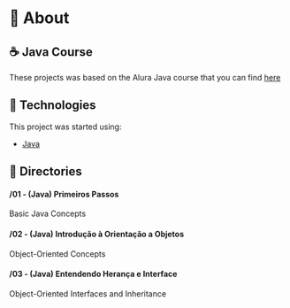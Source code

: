 <div id="about">

# :page_facing_up: About
## :coffee: Java Course
These projects was based on the Alura Java course that you can find <a target="_blank" href="https://www.alura.com.br/">here</a>
</div>

<div id="tecnologies">

## :rocket: Technologies
This project was started using:
- [Java](https://www.java.com/pt_BR/download/)
</div>

<div id="directories">

## :file_folder: Directories
#### /01 - (Java) Primeiros Passos
Basic Java Concepts

#### /02 - (Java) Introdução à Orientação a Objetos
Object-Oriented Concepts

#### /03 - (Java) Entendendo Herança e Interface
Object-Oriented Interfaces and Inheritance 

</div>
